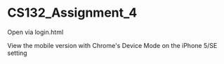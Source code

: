 # CS132_Assignment_4

Open via login.html

View the mobile version with Chrome's Device Mode on the iPhone 5/SE setting
